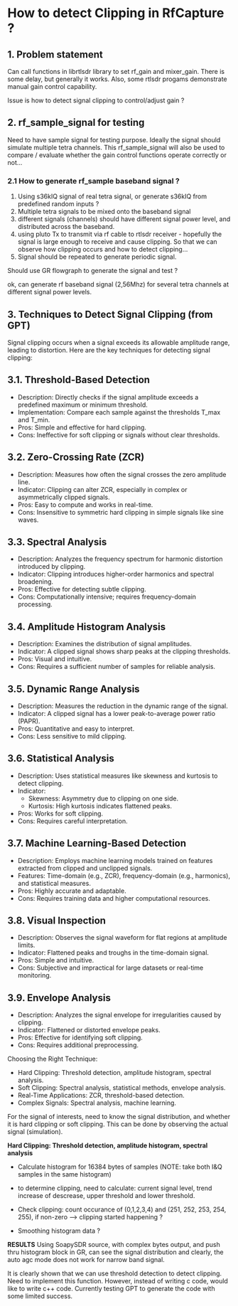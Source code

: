 # How to detect Clipping in RfCapture ?

## 1. Problem statement  
Can call functions in librtlsdr library to set rf_gain and mixer_gain. There is some delay, but generally it works. Also, some rtlsdr progams demonstrate manual gain control capability.

Issue is how to detect signal clipping to control/adjust gain ?

## 2. rf_sample_signal for testing  
Need to have sample signal for testing purpose. Ideally the signal should simulate multiple tetra channels.
This rf_sample_signal will also be used to compare / evaluate whether the gain control functions operate correctly or not...

### 2.1 How to generate rf_sample baseband signal ?  
1. Using s36kIQ signal of real tetra signal, or generate s36kIQ from predefined random inputs ?
2. Multiple tetra signals to be mixed onto the baseband signal
3. different signals (channels) should have different signal power level, and distributed across the baseband.
4. using pluto Tx to transmit via rf cable to rtlsdr receiver - hopefully the signal is large enough to receive and cause clipping. So that we can observe how clipping occurs and how to detect clipping...
5. Signal should be repeated to generate periodic signal.

Should use GR flowgraph to generate the signal and test ?

ok, can generate rf baseband signal (2,56Mhz) for several tetra channels at different signal power levels.

## 3. Techniques to Detect Signal Clipping (from GPT)  
Signal clipping occurs when a signal exceeds its allowable amplitude range, leading to distortion. Here are the key techniques for detecting signal clipping:

## 3.1. Threshold-Based Detection
- Description: Directly checks if the signal amplitude exceeds a predefined maximum or minimum threshold.
- Implementation: Compare each sample against the thresholds T_max and T_min.
- Pros: Simple and effective for hard clipping.
- Cons: Ineffective for soft clipping or signals without clear thresholds.

## 3.2. Zero-Crossing Rate (ZCR)
- Description: Measures how often the signal crosses the zero amplitude line.
- Indicator: Clipping can alter ZCR, especially in complex or asymmetrically clipped signals.
- Pros: Easy to compute and works in real-time.
- Cons: Insensitive to symmetric hard clipping in simple signals like sine waves.

## 3.3. Spectral Analysis
- Description: Analyzes the frequency spectrum for harmonic distortion introduced by clipping.
- Indicator: Clipping introduces higher-order harmonics and spectral broadening.
- Pros: Effective for detecting subtle clipping.
- Cons: Computationally intensive; requires frequency-domain processing.

## 3.4. Amplitude Histogram Analysis
- Description: Examines the distribution of signal amplitudes.
- Indicator: A clipped signal shows sharp peaks at the clipping thresholds.
- Pros: Visual and intuitive.
- Cons: Requires a sufficient number of samples for reliable analysis.

## 3.5. Dynamic Range Analysis
- Description: Measures the reduction in the dynamic range of the signal.
- Indicator: A clipped signal has a lower peak-to-average power ratio (PAPR).
- Pros: Quantitative and easy to interpret.
- Cons: Less sensitive to mild clipping.

## 3.6. Statistical Analysis
- Description: Uses statistical measures like skewness and kurtosis to detect clipping.
- Indicator:
  - Skewness: Asymmetry due to clipping on one side.
  - Kurtosis: High kurtosis indicates flattened peaks.
- Pros: Works for soft clipping.
- Cons: Requires careful interpretation.

## 3.7. Machine Learning-Based Detection
- Description: Employs machine learning models trained on features extracted from clipped and unclipped signals.
- Features: Time-domain (e.g., ZCR), frequency-domain (e.g., harmonics), and statistical measures.
- Pros: Highly accurate and adaptable.
- Cons: Requires training data and higher computational resources.

## 3.8. Visual Inspection
- Description: Observes the signal waveform for flat regions at amplitude limits.
- Indicator: Flattened peaks and troughs in the time-domain signal.
- Pros: Simple and intuitive.
- Cons: Subjective and impractical for large datasets or real-time monitoring.

## 3.9. Envelope Analysis
- Description: Analyzes the signal envelope for irregularities caused by clipping.
- Indicator: Flattened or distorted envelope peaks.
- Pros: Effective for identifying soft clipping.
- Cons: Requires additional preprocessing.

Choosing the Right Technique:
- Hard Clipping: Threshold detection, amplitude histogram, spectral analysis.
- Soft Clipping: Spectral analysis, statistical methods, envelope analysis.
- Real-Time Applications: ZCR, threshold-based detection.
- Complex Signals: Spectral analysis, machine learning.

For the signal of interests, need to know the signal distribution, and whether it is hard clipping or soft clipping. This can be done by observing the actual signal (simulation).

**Hard Clipping: Threshold detection, amplitude histogram, spectral analysis**  
- Calculate histogram for 16384 bytes of samples (NOTE: take both I&Q samples in the same histogram)
- to determine clipping, need to calculate: current signal level, trend increase of descrease, upper threshold and lower threshold.

- Check clipping: count occurance of (0,1,2,3,4) and (251, 252, 253, 254, 255), if non-zero --> clipping started happening ?
- Smoothing histogram data ? 

**RESULTS**
Using SoapySDR source, with complex bytes output, and push thru histogram block in GR, can see the signal distribution and clearly, the auto agc mode does not work for narrow band signal.

It is clearly shown that we can use threshold detection to detect clipping. Need to implement this function. However, instead of writing c code, would like to write c++ code. Currently testing GPT to generate the code with some limited success.




